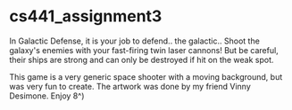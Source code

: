 # cs441_assignment3

In Galactic Defense, it is your job to defend.. the galactic.. 
Shoot the galaxy's enemies with your fast-firing twin laser cannons! 
But be careful, their ships are strong and can only be destroyed if hit on the weak spot. 

This game is a very generic space shooter with a moving background, but was very fun to create. 
The artwork was done by my friend Vinny Desimone.
Enjoy 8^)
